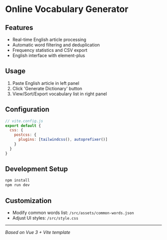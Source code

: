 # Online Vocabulary Generator

## Features
- Real-time English article processing
- Automatic word filtering and deduplication
- Frequency statistics and CSV export
- English interface with element-plus

## Usage
1. Paste English article in left panel
2. Click 'Generate Dictionary' button
3. View/Sort/Export vocabulary list in right panel

## Configuration
```javascript
// vite.config.js
export default {
  css: {
    postcss: {
      plugins: [tailwindcss(), autoprefixer()]
    }
  }
}
```

## Development Setup
```bash
npm install
npm run dev
```

## Customization
- Modify common words list: `/src/assets/common-words.json`
- Adjust UI styles: `/src/style.css`

---
*Based on Vue 3 + Vite template*
